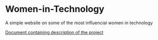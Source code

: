 # Women-in-Technology
A simple website on some of the most influencial women in technology

[Document containing description of the project](https://docs.google.com/document/d/1h1UU_NRngZ_EFPxnYinelbRcqZjfsq49-xcQCiRT1f8/edit?usp=sharing)
